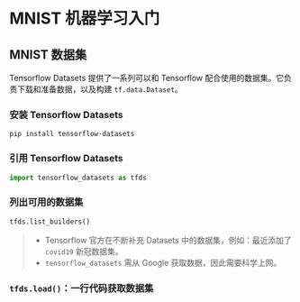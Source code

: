 # MNIST 机器学习入门

## MNIST 数据集

Tensorflow Datasets 提供了一系列可以和 Tensorflow 配合使用的数据集。它负责下载和准备数据，以及构建 `tf.data.Dataset`。

### 安装 Tensorflow Datasets

```
pip install tensorflow-datasets
```

### 引用 Tensorflow Datasets

```python
import tensorflow_datasets as tfds
```

### 列出可用的数据集

```python
tfds.list_builders()
```

> - Tensorflow 官方在不断补充 Datasets 中的数据集，例如：最近添加了 `covid19` 新冠数据集。
> - `tensorflow_datasets` 需从 Google 获取数据，因此需要科学上网。

### `tfds.load()`：一行代码获取数据集
